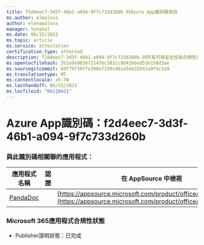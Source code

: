 ```yaml
---
title: f2d4eec7-3d3f-46b1-a094-9f7c733d260b 的Azure App識別碼資訊
ms.author: elmalova
author: elenamalova
manager: tonybal
ms.date: 06/15/2022
ms.topic: article
ms.service: attestation
certification_type: attested
description: f2d4eec7-3d3f-46b1-a094-9f7c733d260b 的所有可用安全性與合規性資訊。
ms.openlocfilehash: 2b1e9a965872147bc382cc9d4266ed51b158d3ae
ms.sourcegitcommit: 6df79f38ffe390e7339cd6ce5eb32641a9f4c1a9
ms.translationtype: MT
ms.contentlocale: zh-TW
ms.lasthandoff: 06/15/2022
ms.locfileid: "66110421"
---
```

# <a name="azure-app-id-f2d4eec7-3d3f-46b1-a094-9f7c733d260b"></a>Azure App識別碼：f2d4eec7-3d3f-46b1-a094-9f7c733d260b


### <a name="apps-associated-with-this-id"></a>與此識別碼相關聯的應用程式：
| **應用程式名稱** | **認證** | **在 AppSource 中檢視** |
|--------------|---------------|-----------------------|
| [PandaDoc](../forward/WA200002927.md) |  | [https://appsource.microsoft.com/product/office/WA200002927](https://appsource.microsoft.com/product/office/WA200002927) |

### <a name="microsoft-365-app-compliance-status"></a>Microsoft 365應用程式合規性狀態
- Publisher證明狀態：已完成
